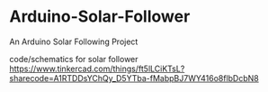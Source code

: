 # Arduino-Solar-Follower
An Arduino Solar Following Project

code/schematics for solar follower
https://www.tinkercad.com/things/ft5lLCiKTsL?sharecode=A1RTDDsYChQy_D5YTba-fMabpBJ7WY416o8flbDcbN8

